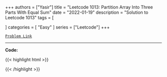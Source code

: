 
+++
authors = ["Yasir"]
title = "Leetcode 1013: Partition Array Into Three Parts With Equal Sum"
date = "2022-01-19"
description = "Solution to Leetcode 1013"
tags = [
    
]
categories = [
    "Easy"
]
series = ["Leetcode"]
+++



[`Problem Link`](https://leetcode.com/problems/partition-array-into-three-parts-with-equal-sum/description/)

---

**Code:**

{{< highlight html >}}

{{< /highlight >}}

